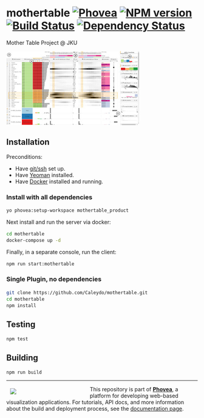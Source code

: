 mothertable [![Phovea][phovea-image]][phovea-url] [![NPM version][npm-image]][npm-url] [![Build Status][travis-image]][travis-url] [![Dependency Status][daviddm-image]][daviddm-url]
=====================

Mother Table Project @ JKU

![screenshot](media/screenshot.png?raw=true "Screenshot")


## Installation

Preconditions: 
 * Have [git/ssh](https://help.github.com/articles/signing-commits-with-gpg/) set up.
 * Have [Yeoman](http://yeoman.io/) installed.
 * Have [Docker](https://www.docker.com/) installed and running.

### Install with all dependencies

```bash
yo phovea:setup-workspace mothertable_product
```
Next install and run the server via docker: 
```bash
cd mothertable
docker-compose up -d
```
Finally, in a separate console, run the client: 
```bash
npm run start:mothertable
```

### Single Plugin, no dependencies

```bash
git clone https://github.com/Caleydo/mothertable.git
cd mothertable
npm install
```

Testing
-------

```
npm test
```

Building
--------

```
npm run build
```



***

<a href="https://caleydo.org"><img src="http://caleydo.org/assets/images/logos/caleydo.svg" align="left" width="200px" hspace="10" vspace="6"></a>
This repository is part of **[Phovea](http://phovea.caleydo.org/)**, a platform for developing web-based visualization applications. For tutorials, API docs, and more information about the build and deployment process, see the [documentation page](http://phovea.caleydo.org).


[phovea-image]: https://img.shields.io/badge/Phovea-Application-1BA64E.svg
[phovea-url]: https://phovea.caleydo.org
[npm-image]: https://badge.fury.io/js/mothertable.svg
[npm-url]: https://npmjs.org/package/mothertable
[travis-image]: https://travis-ci.org/Caleydo/mothertable.svg?branch=master
[travis-url]: https://travis-ci.org/Caleydo/mothertable
[daviddm-image]: https://david-dm.org/Caleydo/mothertable/status.svg
[daviddm-url]: https://david-dm.org/Caleydo/mothertable
